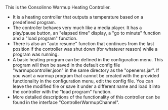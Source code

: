 This is the Consolinno Warmup Heating Controller.
 * It is a heating controller that outputs a temperature based on a predefined program.
 * The controller behaves very much like a media player. It has a play/pause button, an "elapsed time" display, a 
   "go to minute" function and a "load program" function.
 * There is also an "auto resume" function that continues from the last position if the controller was shut down
   (for whatever reason) while a program was running.
 * A basic heating program can be defined in the configuration menu. This program will then be saved in the default
   config file "warmupcontroller.json" in the same directory as the "openems.jar". If you want a warmup program that
   cannot be created with the provided functionality in the configuration menu, edit the config file. You can leave
   the modified file or save it under a different name and load it into the controller with the "load program" function.
 * More detailed descriptions of the functionality of this controller can be found in the interface 
   "ControllerWarmupChannel".

